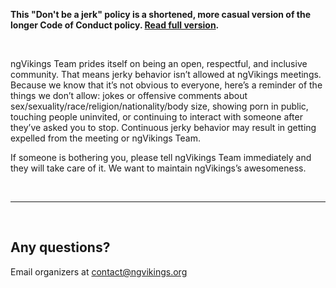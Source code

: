 __This "Don't be a jerk" policy is a shortened, more casual version of the longer Code of Conduct policy. [Read full version](http://meta.wikimedia.org/wiki/Don%27t_be_a_dick).__

<br/>

ngVikings Team prides itself on being an open, respectful, and inclusive community. That means jerky behavior isn’t allowed at ngVikings meetings. Because we know that it’s not obvious to everyone, here’s a reminder of the things we don’t allow: jokes or offensive comments about sex/sexuality/race/religion/nationality/body size, showing porn in public, touching people uninvited, or continuing to interact with someone after they’ve asked you to stop. Continuous jerky behavior may result in getting expelled from the meeting or ngVikings Team.

If someone is bothering you, please tell ngVikings Team immediately and they will take care of it. We want to maintain ngVikings’s awesomeness.

&nbsp;
* * *
&nbsp;

## Any questions?
Email organizers at [contact@ngvikings.org](mailto:contact@ngvikings.org)
